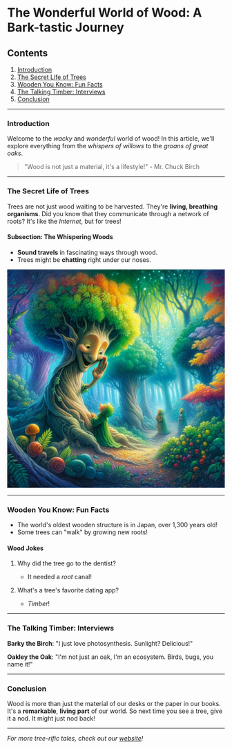# The Wonderful World of Wood: A Bark-tastic Journey

## **Contents**
1. [Introduction](#introduction)
2. [The Secret Life of Trees](#the-secret-life-of-trees)
3. [Wooden You Know: Fun Facts](#wooden-you-know-fun-facts)
4. [The Talking Timber: Interviews](#the-talking-timber-interviews)
5. [Conclusion](#conclusion)

---

### **Introduction**

Welcome to the _wacky_ and _wonderful_ world of wood! In this article, we'll explore everything from the *whispers of willows* to the *groans of great oaks*.

> "Wood is not just a material, it's a lifestyle!" - Mr. Chuck Birch

---

### **The Secret Life of Trees**

Trees are not just wood waiting to be harvested. They're **living, breathing organisms**. Did you know that they communicate through a network of roots? It's like the *Internet*, but for trees!

#### **Subsection: The Whispering Woods**
- **Sound travels** in fascinating ways through wood.
- Trees might be **chatting** right under our noses.

![Image of a Whispering Tree](../assets/images/whispering_tree.png)

---

### **Wooden You Know: Fun Facts**

- The world's oldest wooden structure is in Japan, over 1,300 years old!
- Some trees can "walk" by growing new roots!

#### **Wood Jokes**

1. Why did the tree go to the dentist? 
   - It needed a *root* canal!

2. What's a tree's favorite dating app?
   - *Timber*!

---

### **The Talking Timber: Interviews**

**Barky the Birch**: "I just love photosynthesis. Sunlight? Delicious!"

**Oakley the Oak**: "I'm not just an oak, I'm an ecosystem. Birds, bugs, you name it!"

---

### **Conclusion**

Wood is more than just the material of our desks or the paper in our books. It's a **remarkable**, **living part** of our world. So next time you see a tree, give it a nod. It might just nod back!

---

*For more tree-rific tales, check out our [website](https://diogoaguiar.pt)!*